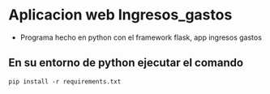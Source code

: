 # Aplicacion web Ingresos_gastos

- Programa hecho en python con el framework flask, app ingresos gastos

## En su entorno de python ejecutar el comando
````
pip install -r requirements.txt
````
